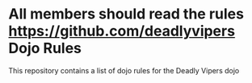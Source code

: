 All members should read the rules
https://github.com/deadlyvipers
Dojo Rules
==========

This repository contains a list of dojo rules for the Deadly Vipers dojo

